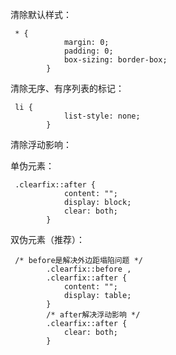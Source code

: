 清除默认样式：

```
 * {
            margin: 0;
            padding: 0;
            box-sizing: border-box;
        }
```

清除无序、有序列表的标记：

```
 li {
            list-style: none;
        }
```

清除浮动影响：

单伪元素：

```
 .clearfix::after {
            content: "";
            display: block;
            clear: both;
        }
```

双伪元素（推荐）：

```
 /* before是解决外边距塌陷问题 */
        .clearfix::before ,
        .clearfix::after {
            content: "";
            display: table;
        }
        /* after解决浮动影响 */
        .clearfix::after {
            clear: both;
        }
```

